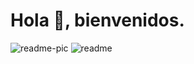 # Hola 👋, bienvenidos.
![readme-pic](https://user-images.githubusercontent.com/103472285/191647949-b821fcba-e0b7-403d-940c-c744ef90a789.png)
![readme](https://user-images.githubusercontent.com/103472285/191651602-c10d4df4-3662-4b5d-b736-638f2a853c92.png)
